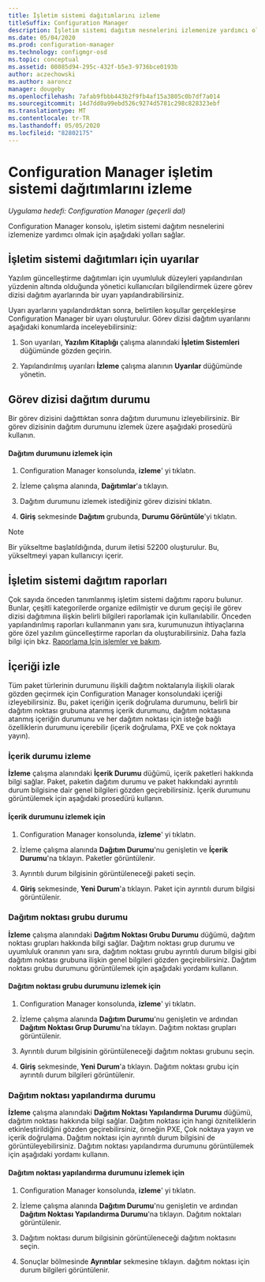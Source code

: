 ```yaml
---
title: İşletim sistemi dağıtımlarını izleme
titleSuffix: Configuration Manager
description: İşletim sistemi dağıtım nesnelerini izlemenize yardımcı olması için Configuration Manager konsolu, uyarılar, raporlar ve çeşitli durum göstergeleri sağlar.
ms.date: 05/04/2020
ms.prod: configuration-manager
ms.technology: configmgr-osd
ms.topic: conceptual
ms.assetid: 08085d94-295c-432f-b5e3-9736bce0193b
author: aczechowski
ms.author: aaroncz
manager: dougeby
ms.openlocfilehash: 7afab9fbbb443b2f9fb4af15a3805c0b7df7a014
ms.sourcegitcommit: 14d7dd0a99ebd526c9274d5781c298c828323ebf
ms.translationtype: MT
ms.contentlocale: tr-TR
ms.lasthandoff: 05/05/2020
ms.locfileid: "82802175"
---
```

# <a name="monitor-operating-system-deployments-in-configuration-manager"></a>Configuration Manager işletim sistemi dağıtımlarını izleme

*Uygulama hedefi: Configuration Manager (geçerli dal)*

Configuration Manager konsolu, işletim sistemi dağıtım nesnelerini izlemenize yardımcı olmak için aşağıdaki yolları sağlar.  


##  <a name="alerts-for-operating-system-deployments"></a><a name="BKMK_OSDAlerts"></a> İşletim sistemi dağıtımları için uyarılar  
 Yazılım güncelleştirme dağıtımları için uyumluluk düzeyleri yapılandırılan yüzdenin altında olduğunda yönetici kullanıcıları bilgilendirmek üzere görev dizisi dağıtım ayarlarında bir uyarı yapılandırabilirsiniz.  

 Uyarı ayarlarını yapılandırdıktan sonra, belirtilen koşullar gerçekleşirse Configuration Manager bir uyarı oluşturulur. Görev dizisi dağıtım uyarılarını aşağıdaki konumlarda inceleyebilirsiniz:  

1.  Son uyarıları, **Yazılım Kitaplığı** çalışma alanındaki **İşletim Sistemleri** düğümünde gözden geçirin.  

2.  Yapılandırılmış uyarıları **İzleme** çalışma alanının **Uyarılar** düğümünde yönetin.  

##  <a name="task-sequence-deployment-status"></a><a name="BKMK_TSDeployStatus"></a>Görev dizisi dağıtım durumu  
 Bir görev dizisini dağıttıktan sonra dağıtım durumunu izleyebilirsiniz. Bir görev dizisinin dağıtım durumunu izlemek üzere aşağıdaki prosedürü kullanın.  

#### <a name="to-monitor-deployment-status"></a>Dağıtım durumunu izlemek için  

1.  Configuration Manager konsolunda, **izleme**' yi tıklatın.  

2.  İzleme çalışma alanında, **Dağıtımlar**'a tıklayın.  

3.  Dağıtım durumunu izlemek istediğiniz görev dizisini tıklatın.  

4.  **Giriş** sekmesinde **Dağıtım** grubunda, **Durumu Görüntüle**'yi tıklatın.  

> [!NOTE]  
> Bir yükseltme başlatıldığında, durum iletisi 52200 oluşturulur. Bu, yükseltmeyi yapan kullanıcıyı içerir.  

##  <a name="operating-system-deployment-reports"></a><a name="BKMK_TSReports"></a> İşletim sistemi dağıtım raporları  
 Çok sayıda önceden tanımlanmış işletim sistemi dağıtımı raporu bulunur. Bunlar, çeşitli kategorilerde organize edilmiştir ve durum geçişi ile görev dizisi dağıtımına ilişkin belirli bilgileri raporlamak için kullanılabilir. Önceden yapılandırılmış raporları kullanmanın yanı sıra, kurumunuzun ihtiyaçlarına göre özel yazılım güncelleştirme raporları da oluşturabilirsiniz. Daha fazla bilgi için bkz. [Raporlama Için işlemler ve bakım](../../core/servers/manage/operations-and-maintenance-for-reporting.md).  

##  <a name="monitor-content"></a><a name="BKMK_MonitorContent"></a>İçeriği izle  
 Tüm paket türlerinin durumunu ilişkili dağıtım noktalarıyla ilişkili olarak gözden geçirmek için Configuration Manager konsolundaki içeriği izleyebilirsiniz. Bu, paket içeriğin içerik doğrulama durumunu, belirli bir dağıtım noktası grubuna atanmış içerik durumunu, dağıtım noktasına atanmış içeriğin durumunu ve her dağıtım noktası için isteğe bağlı özelliklerin durumunu içerebilir (içerik doğrulama, PXE ve çok noktaya yayın).  

###  <a name="content-status-monitoring"></a><a name="BKMK_ContentStatus"></a>İçerik durumu izleme  
 **İzleme** çalışma alanındaki **İçerik Durumu** düğümü, içerik paketleri hakkında bilgi sağlar. Paket, paketin dağıtım durumu ve paket hakkındaki ayrıntılı durum bilgisine dair genel bilgileri gözden geçirebilirsiniz. İçerik durumunu görüntülemek için aşağıdaki prosedürü kullanın.  

#### <a name="to-monitor-content-status"></a>İçerik durumunu izlemek için  

1.  Configuration Manager konsolunda, **izleme**' yi tıklatın.  

2.  İzleme çalışma alanında **Dağıtım Durumu**'nu genişletin ve **İçerik Durumu**'na tıklayın. Paketler görüntülenir.  

3.  Ayrıntılı durum bilgisinin görüntüleneceği paketi seçin.  

4.  **Giriş** sekmesinde, **Yeni Durum**'a tıklayın. Paket için ayrıntılı durum bilgisi görüntülenir.  

###  <a name="distribution-point-group-status"></a><a name="BKMK_DPGroupStatus"></a> Dağıtım noktası grubu durumu  
 **İzleme** çalışma alanındaki **Dağıtım Noktası Grubu Durumu** düğümü, dağıtım noktası grupları hakkında bilgi sağlar. Dağıtım noktası grup durumu ve uyumluluk oranının yanı sıra, dağıtım noktası grubu ayrıntılı durum bilgisi gibi dağıtım noktası grubuna ilişkin genel bilgileri gözden geçirebilirsiniz. Dağıtım noktası grubu durumunu görüntülemek için aşağıdaki yordamı kullanın.  

#### <a name="to-monitor-distribution-point-group-status"></a>Dağıtım noktası grubu durumunu izlemek için  

1.  Configuration Manager konsolunda, **izleme**' yi tıklatın.  

2.  İzleme çalışma alanında **Dağıtım Durumu**'nu genişletin ve ardından **Dağıtım Noktası Grup Durumu**'na tıklayın. Dağıtım noktası grupları görüntülenir.  

3.  Ayrıntılı durum bilgisinin görüntüleneceği dağıtım noktası grubunu seçin.  

4.  **Giriş** sekmesinde, **Yeni Durum**'a tıklayın. Dağıtım noktası grubu için ayrıntılı durum bilgileri görüntülenir.  

###  <a name="distribution-point-configuration-status"></a><a name="BKMK_DPConfigStatus"></a>Dağıtım noktası yapılandırma durumu  
 **İzleme** çalışma alanındaki **Dağıtım Noktası Yapılandırma Durumu** düğümü, dağıtım noktası hakkında bilgi sağlar. Dağıtım noktası için hangi özniteliklerin etkinleştirildiğini gözden geçirebilirsiniz, örneğin PXE, Çok noktaya yayın ve içerik doğrulama. Dağıtım noktası için ayrıntılı durum bilgisini de görüntüleyebilirsiniz. Dağıtım noktası yapılandırma durumunu görüntülemek için aşağıdaki yordamı kullanın.  

#### <a name="to-monitor-distribution-point-configuration-status"></a>Dağıtım noktası yapılandırma durumunu izlemek için  

1.  Configuration Manager konsolunda, **izleme**' yi tıklatın.  

2.  İzleme çalışma alanında **Dağıtım Durumu**'nu genişletin ve ardından **Dağıtım Noktası Yapılandırma Durumu**'na tıklayın. Dağıtım noktaları görüntülenir.  

3.  Dağıtım noktası durum bilgisinin görüntüleneceği dağıtım noktasını seçin.  

4.  Sonuçlar bölmesinde **Ayrıntılar** sekmesine tıklayın. dağıtım noktası için durum bilgileri görüntülenir.  
